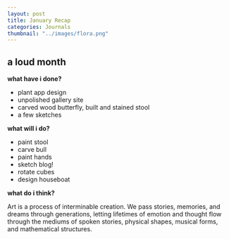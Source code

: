 ```yaml
---
layout: post
title: January Recap
categories: Journals
thumbnail: "../images/flora.png"
---
```


## a loud month

**what have i done?**

* plant app design
* unpolished gallery site
* carved wood butterfly, built and stained stool
* a few sketches

**what will i do?**

* paint stool
* carve bull
* paint hands
* sketch blog!
* rotate cubes
* design houseboat

**what do i think?**

Art is a process of interminable creation. We pass stories, memories, and dreams through generations, letting lifetimes of emotion and thought flow through the mediums of spoken stories, physical shapes, musical forms, and mathematical structures.

